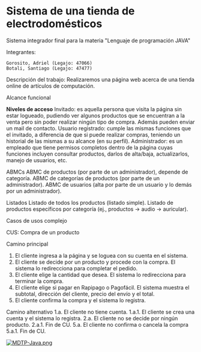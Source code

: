 # Sistema de una tienda de electrodomésticos
Sistema integrador final para la materia "Lenguaje de programación JAVA"


Integrantes:

    Gorosito, Adriel (Legajo: 47066)
    Botali, Santiago (Legajo: 47477)
    
Descripción del trabajo:
    Realizaremos una página web acerca de una tienda online de artículos de computación.

Alcance funcional

<b>Niveles de acceso</b>
Invitado: es aquella persona que visita la página sin estar logueado, pudiendo ver algunos productos que se encuentran a la venta pero sin poder realizar ningún tipo de compra. Además pueden enviar un mail de contacto.
Usuario registrado: cumple las mismas funciones que el invitado, a diferencia de que si puede realizar compras, teniendo un historial de las mismas a su alcance (en su perfil).
Administrador: es un empleado que tiene permisos completos dentro de la página cuyas funciones incluyen consultar productos, darlos de alta/baja, actualizarlos, manejo de usuarios, etc.

ABMCs
ABMC de productos (por parte de un administrador), depende de categoría.
ABMC de categorías de productos (por parte de un administrador).
ABMC de usuarios (alta por parte de un usuario y lo demás por un administrador).

Listados
Listado de todos los productos (listado simple).
Listado de productos específicos por categoría (ej., productos → audio → auricular).

Casos de usos complejo

CUS: Compra de un producto

Camino principal
1. El cliente ingresa a la página y se loguea con su cuenta en el sistema.
2. El cliente se decide por un producto y procede con la compra. El sistema lo redirecciona para completar el pedido.
3. El cliente elige la cantidad que desea. El sistema lo redirecciona para terminar la compra.
4. El cliente elige si pagar en Rapipago o Pagofácil. El sistema muestra el subtotal, dirección del cliente, precio del envío y el total.
5. El cliente confirma la compra y el sistema lo registra.

Camino alternativo
1.a. <Durante> El cliente no tiene cuenta.
1.a.1. El cliente se crea una cuenta y el sistema lo registra.
2.a. <Anterior> El cliente no se decide por ningún producto.
	2.a.1. Fin de CU.
5.a. <Reemplaza> El cliente no confirma o cancela la compra
	5.a.1. Fin de CU.

    
    
[![MDTP-Java.png](https://i.postimg.cc/JhVCs5Gb/MDTP-Java.png)](https://postimg.cc/Yv3sVgN9)
